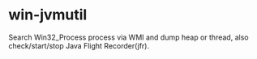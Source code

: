 # win-jvmutil

Search Win32_Process process via WMI and dump heap or thread, also check/start/stop Java Flight Recorder(jfr).
